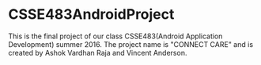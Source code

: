 # CSSE483AndroidProject
This is the final project of our class CSSE483(Android Application Development) summer 2016. The project name is "CONNECT CARE" and is created by Ashok Vardhan Raja and Vincent Anderson.
